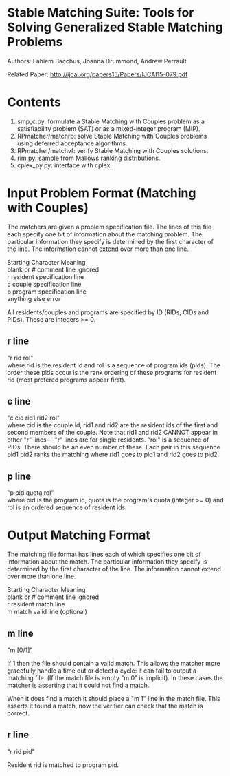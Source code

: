 Stable Matching Suite: Tools for Solving Generalized Stable Matching Problems  
==================================================================  

Authors: Fahiem Bacchus, Joanna Drummond, Andrew Perrault

Related Paper: http://ijcai.org/papers15/Papers/IJCAI15-079.pdf

Contents  
==================================================================  

1. smp_c.py: formulate a Stable Matching with Couples problem as a satisfiability problem (SAT) or as a mixed-integer program (MIP).
2. RPmatcher/matchrp: solve Stable Matching with Couples problems using deferred acceptance algorithms.
3. RPmatcher/matchvf: verify Stable Matching with Couples solutions.
4. rim.py: sample from Mallows ranking distributions.
5. cplex_py.py: interface with cplex.


Input Problem Format (Matching with Couples)
==================================================================  

The matchers are given a problem specification file. The lines of this
file each specify one bit of information about the matching
problem. The particular information they specify is determined by the
first character of the line. The information cannot extend over more
than one line.

Starting Character     Meaning  
blank or #             comment line ignored  
r                      resident specification line  
c                      couple specification line  
p                      program specification line  
anything else          error  

All residents/couples and programs are specified by ID (RIDs, CIDs and PIDs). These are integers >= 0.

r line  
-----  
"r rid rol"  
where rid is the resident id and rol is a sequence of program ids (pids). The order these pids occur is the rank ordering of these programs for resident rid (most prefered programs appear first).

c line  
------  
"c cid rid1 rid2 rol"  
where cid is the couple id, rid1 and rid2 are the resident ids of the first and second members of the couple. Note that rid1 and rid2 CANNOT appear in other "r" lines---"r" lines are for single residents. "rol" is a sequence of PIDs. There should be an even number of these. Each pair in this sequence pid1 pid2 ranks the matching where rid1 goes to pid1 and rid2 goes to pid2.

p line  
------  
"p pid quota rol"  
where pid is the program id, quota is the program's quota (integer >= 0) and rol is an ordered sequence of resident ids. 


Output Matching Format  
==================================================================

The matching file format has lines each of which specifies one bit of
information about the match. The particular information they specify
is determined by the first character of the line. The information
cannot extend over more than one line.

Starting Character     Meaning  
blank or #             comment line ignored  
r                      resident match line  
m                      match valid line (optional)  

m line  
------  
"m [0/1]"

If 1 then the file should contain a valid match. This allows the
matcher more gracefully handle a time out or detect a cycle: it can
fail to output a matching file. (If the match file is empty "m 0" is
implicit). In these cases the matcher is asserting that it could not
find a match. 

When it does find a match it should place a "m 1" line in the match
file. This asserts it found a match, now the verifier can check that
the match is correct. 

r line  
------  
"r rid pid"

Resident rid is matched to program pid.